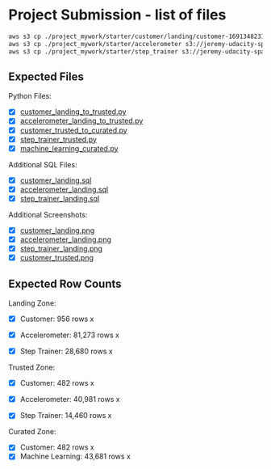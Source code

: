 # Project Submission - list of files

```bash
aws s3 cp ./project_mywork/starter/customer/landing/customer-1691348231425.json s3://jeremy-udacity-spark/customer/landing/ --profile myaws2
aws s3 cp ./project_mywork/starter/accelerometer s3://jeremy-udacity-spark/accelerometer/ --recursive --profile myaws2
aws s3 cp ./project_mywork/starter/step_trainer s3://jeremy-udacity-spark/step_trainer/ --recursive --profile myaws2
```


## Expected Files
Python Files:

- [x] [customer_landing_to_trusted.py](./job2-AWS%20Glue%20Jobs/customer_landing_to_trusted.py)
- [x] [accelerometer_landing_to_trusted.py](./job2-AWS%20Glue%20Jobs/accelerometer_landing_to_trusted.py)
- [x] [customer_trusted_to_curated.py](./job3-AWS%20Glue%20Cust%20Curated%20482/customer_trusted_to_curated.py)
- [x] [step_trainer_trusted.py](./job4-AWS%20Glue%20trainer%20and%20machine/step_trainer_trusted.py)
- [x] [machine_learning_curated.py](./job4-AWS%20Glue%20trainer%20and%20machine/machine_learning_curated.py)

Additional SQL Files:

- [x] [customer_landing.sql](./job1-sql/customer_landing.sql)
- [x] [accelerometer_landing.sql](./job1-sql/accelerometer_landing.sql)
- [x] [step_trainer_landing.sql](./job1-sql/step_trainer_landing.sql)

Additional Screenshots:

- [x] [customer_landing.png](./job1-sql/customer_landing.png)
- [x] [accelerometer_landing.png](./job1-sql/accelerometer_landing.png)
- [x] [step_trainer_landing.png](./job1-sql/step_trainer_landing.png)
- [x] [customer_trusted.png](./job2-AWS%20Glue%20Jobs/customer_trusted.png)

## Expected Row Counts

Landing Zone:

- [x] Customer: 956 rows x
- [x] Accelerometer: 81,273 rows x
- [x] Step Trainer: 28,680 rows x


Trusted Zone:

- [x] Customer: 482 rows x
- [x] Accelerometer: 40,981 rows x
- [x] Step Trainer: 14,460 rows x 


Curated Zone:

- [x] Customer: 482 rows x 
- [x] Machine Learning: 43,681 rows x
